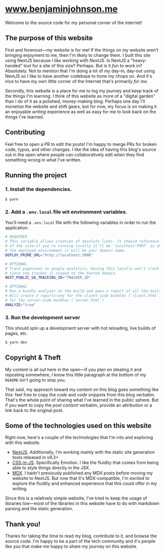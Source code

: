 # www.benjaminjohnson.me

Welcome to the source code for my personal corner of the internet!

## The purpose of this website

First and foremost—my website is for me! If the things on my website aren't bringing enjoyment to me, then I'm likely to change them. I built this site using NextJS because _I like working with NextJS_. Is NextJS a "heavy-handed" tool for a site of this size? Perhaps. But is it _fun_ to work in? Absolutely. Not to mention that I'm doing a lot of my day-in, day-out using NextJS so I like to have another codebase to hone my chops on. And it's nice to have my own little corner of the Internet that's primarily _for me_.

Secondly, this website is a place for me to log my journey and keep track of the things I'm learning. I think of this website as more of a "digital garden" than I do of it as a polished, money-making blog. Perhaps one day I'll monetize the website and shift gears, but for now, my focus is on making it an enjoyable _writing_ experience as well as easy for me to look back on the things I've learned.

## Contributing

Feel free to open a PR to edit the posts! I'm happy to merge PRs for broken code, typos, and other changes. I like the idea of having this blog's source out in the open where people can collaboratively edit when they find something wrong in what I've written.

## Running the project

### 1. Install the dependencies.

```bash
$ yarn
```

### 2. Add a `.env.local` file wit environment variables.

You'll need a `.env.local` file with the following variables in order to run the application.

```bash
# REQUIRED
# This variable allows creation of absolute links. It should reference the _root_ URL
# of the site—if you're running locally it'll be `localhost:PORT` as shown below, in
# the deployed environment it will be your domain name.
DEPLOY_PRIME_URL="http://localhost:3000"

# OPTIONAL
# Track pageviews on google analytics. Having this locally won't track real pageviews
# since the tracker is scoped to the hosted domain.
NEXT_PUBLIC_GA_TRACKING_ID="TRACKER_ID"

# OPTIONAL
# Run a bundle analyzer on the build and open a report of all the built bundles.
# Will create 2 reports—one for the client-side bundles (`client.html`) and another
# for the server-side bundles (`server.html`)
ANALYZE="true"
```

### 3. Run the development server

This should spin up a development server with hot reloading, live builds of pages, etc.

```bash
$ yarn dev
```

## Copyright & Theft

My content is all out here in the open—if you plan on stealing it and reposting somewhere, I know this little paragraph at the bottom of my `README` isn't going to stop you.

That said, my approach toward my content on this blog goes something like this: feel free to copy the _code_ and _code snippets_ from this blog verbatim. That's the whole point of sharing what I've learned in the public sphere. But if you want to copy the _post content_ verbatim, provide an attribution or a link back to the original post.

## Some of the technologies used on this website

Right now, here's a couple of the technologies that I'm into and exploring with this website.

- [NextJS](https://nextjs.org/docs). Additionally, I'm working mainly with the static site generation tools released in v9.3+
- [CSS-in-JS](https://emotion.sh/docs/introduction). Specifically Emotion. I like the fluidity that comes from being able to style things directly in the JSX.
- [MDX](https://mdxjs.com/). I hadn't previously published any MDX posts before moving my website to NextJS. But now that it's MDX-compatible, I'm excited to explore the fluidity and enhanced experience that this could offer in my writing.

Since this is a relatively simple website, I've tried to keep the usage of libraries low—most of the libraries in this website have to do with markdown parsing and the static generation.

## Thank you!

Thanks for taking the time to read my blog, contribute to it, and browse the source code. I'm happy to be a part of the tech community and it's people like you that make me happy to share my journey on this website.
